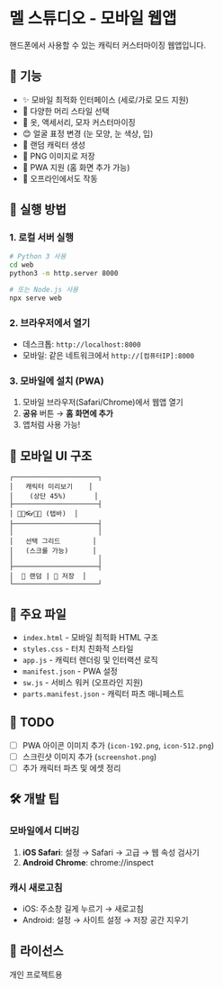 # 멜 스튜디오 - 모바일 웹앱

핸드폰에서 사용할 수 있는 캐릭터 커스터마이징 웹앱입니다.

## 🎨 기능

- ✨ 모바일 최적화 인터페이스 (세로/가로 모드 지원)
- 💇 다양한 머리 스타일 선택
- 👕 옷, 액세서리, 모자 커스터마이징
- 😊 얼굴 표정 변경 (눈 모양, 눈 색상, 입)
- 🎲 랜덤 캐릭터 생성
- 💾 PNG 이미지로 저장
- 📱 PWA 지원 (홈 화면 추가 가능)
- 🚀 오프라인에서도 작동

## 🚀 실행 방법

### 1. 로컬 서버 실행

```bash
# Python 3 사용
cd web
python3 -m http.server 8000

# 또는 Node.js 사용
npx serve web
```

### 2. 브라우저에서 열기

- 데스크톱: `http://localhost:8000`
- 모바일: 같은 네트워크에서 `http://[컴퓨터IP]:8000`

### 3. 모바일에 설치 (PWA)

1. 모바일 브라우저(Safari/Chrome)에서 웹앱 열기
2. **공유** 버튼 → **홈 화면에 추가**
3. 앱처럼 사용 가능!

## 📱 모바일 UI 구조

```
┌─────────────────────┐
│   캐릭터 미리보기    │
│    (상단 45%)       │
├─────────────────────┤
│ 💇👕👓🎩😊 (탭바)  │
├─────────────────────┤
│                     │
│   선택 그리드        │
│   (스크롤 가능)      │
│                     │
├─────────────────────┤
│  🎲 랜덤 | 💾 저장  │
└─────────────────────┘
```

## 🎯 주요 파일

- `index.html` - 모바일 최적화 HTML 구조
- `styles.css` - 터치 친화적 스타일
- `app.js` - 캐릭터 렌더링 및 인터랙션 로직
- `manifest.json` - PWA 설정
- `sw.js` - 서비스 워커 (오프라인 지원)
- `parts.manifest.json` - 캐릭터 파츠 매니페스트

## 📝 TODO

- [ ] PWA 아이콘 이미지 추가 (`icon-192.png`, `icon-512.png`)
- [ ] 스크린샷 이미지 추가 (`screenshot.png`)
- [ ] 추가 캐릭터 파츠 및 에셋 정리

## 🛠️ 개발 팁

### 모바일에서 디버깅

1. **iOS Safari**: 설정 → Safari → 고급 → 웹 속성 검사기
2. **Android Chrome**: chrome://inspect

### 캐시 새로고침

- iOS: 주소창 길게 누르기 → 새로고침
- Android: 설정 → 사이트 설정 → 저장 공간 지우기

## 📄 라이선스

개인 프로젝트용

